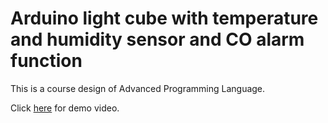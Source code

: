 # Arduino light cube with temperature and humidity sensor and CO alarm function

This is a course design of Advanced Programming Language.

Click [here](http://v.youku.com/v_show/id_XMjc1OTc3MjgzMg==.html) for demo video.


